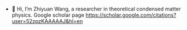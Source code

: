 - 👋 Hi, I’m Zhiyuan Wang, a researcher in theoretical condensed matter physics. Google scholar page https://scholar.google.com/citations?user=52zpzKAAAAAJ&hl=en

<!---
lagrenge94/lagrenge94 is a ✨ special ✨ repository because its `README.md` (this file) appears on your GitHub profile.
You can click the Preview link to take a look at your changes.
--->
